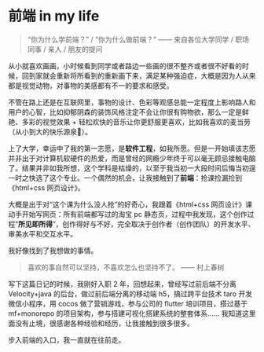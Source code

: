# 前端 in my life

> “你为什么学前端？” / “你为什么做前端？” —— 来自各位大学同学 / 职场同事 / 亲人 / 朋友的提问

从小就喜欢画画，小时候看到同学或者路边一些画的很不整齐或者很不好看的时候，回到家就会重新将所看到的重新画下来，满足某种强迫症，大概是因为人从来都是视觉动物，对事物的美感都有不一的要求和感受。

不管在路上还是在互联网里，事物的设计、色彩等观感总能一定程度上影响路人和用户的心智，比如抑郁阴森的装饰风格注定不会让你很有购物欲，那么一定是鲜艳、多彩的视觉效果 + 轻松欢快的音乐让你更舒服更喜欢，比如我喜欢的麦当劳（从小到大的快乐源泉:100:）。

上了大学，幸运中了我的第一志愿，是**软件工程**，如我所愿。但是一开始填该志愿并非出于对计算机软硬件的热爱，而是曾经的网瘾少年终于可以毫无顾忌接触电脑了。结果并非如我所想，这个学科是枯燥的，以至于我当初一大段时间后悔当初逞一时之快选了这个专业。一个偶然的机会，让我接触到了**前端**：抢课捡漏捡到《html+css 网页设计》。

大概是出于对“这个课为什么没人抢”的好奇心，我跟着《html+css 网页设计》课动手开始写网页：所有前端都写过的淘宝 pc 静态页，过程中我发现，这个创作过程“**所见即所得**”，创作得好与不好，完全取决于创作者（创作团队）的开发水平、审美水平和交互水平。

我好像找到了我想做的事情。

> 喜欢的事自然可以坚持，不喜欢怎么也坚持不了。 —— 村上春树

写下这篇日记的时候，我刚好入职 2 年，回想起来，曾经写过前后端不分离 Velocity+java 的后台，做过前后端分离的移动端 h5，搞过跨平台技术 taro 开发微信小程序，用 cocos 做了营销游戏，参与公司的 flutter 培训项目，搭过基于 mf+monorepo 的项目架构，参与搭建可视化搭建系统的整套体系...... 我知道这里面没有止境，很感谢各种经验和经历，让我接触到很多很多。

步入前端的入口，我一直就在往前走。

